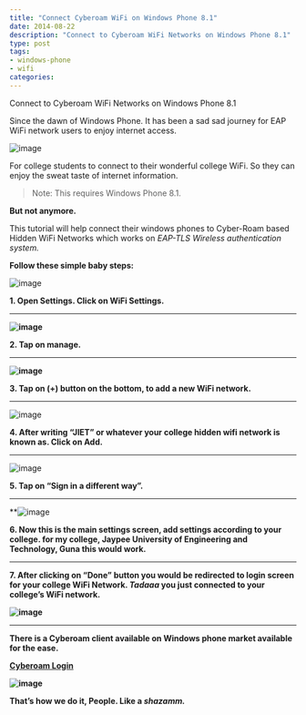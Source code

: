 ```yaml
---
title: "Connect Cyberoam WiFi on Windows Phone 8.1"
date: 2014-08-22
description: "Connect to Cyberoam WiFi Networks on Windows Phone 8.1"
type: post
tags:
- windows-phone
- wifi
categories:
---
```


Connect to Cyberoam WiFi Networks on Windows Phone 8.1

Since the dawn of Windows Phone. It has been a sad sad journey for EAP
WiFi network users to enjoy internet access.

![image](tumblr_inline_nantg7ie0o1sa1q7i.jpg)

For college students to connect to their wonderful college WiFi. So they
can enjoy the sweat taste of internet information.

> Note: This requires Windows Phone 8.1.

**But not anymore.**

This tutorial will help connect their windows phones to Cyber-Roam based
Hidden WiFi Networks which works on *EAP-TLS Wireless authentication system.*

**Follow these simple baby steps:**

![image](tumblr_inline_nanr78aNeH1sa1q7i.png)

**1. Open Settings. Click on WiFi Settings.**

------------------------------------------------------------------------

**![image](tumblr_inline_nantk9LLGt1sa1q7i.png)**

**2. Tap on manage.**

------------------------------------------------------------------------

**![image](tumblr_inline_nantptmlGR1sa1q7i.png)**

******3. Tap on (+) button on the bottom, to add a new WiFi
network.******

------------------------------------------------------------------------

![image](tumblr_inline_nantzsbwOH1sa1q7i.png)

**4. After writing “JIET” or whatever your college hidden wifi network
is known as. Click on Add.**

------------------------------------------------------------------------

![image](tumblr_inline_napvi8X2ik1sa1q7i.png)

**5. Tap on “Sign in a different way”.**

------------------------------------------------------------------------

**![image](tumblr_inline_nanu3ykru81sa1q7i.png)

**6. Now this is the main settings screen, add settings according to
your college. for my college, Jaypee University of Engineering and
Technology, Guna this would work.**

------------------------------------------------------------------------

**7. After clicking on “Done” button you would be redirected to login screen for your college WiFi Network. *Tadaaa* you just connected to your college’s WiFi network.**

**![image](tumblr_inline_nanu8w7Rhy1sa1q7i.png)**

------------------------------------------------------------------------

**There is a Cyberoam client available on Windows phone market available
for the ease.**

**[Cyberoam
Login](http://www.windowsphone.com/en-in/store/app/cyberoam-login/77096fe6-393b-4a66-bebd-fcf64010f6c8 "Cyberoam Login")**

**![image](tumblr_inline_nanuk80wvu1sa1q7i.png)**


**That’s how we do it, People. Like a *shazamm.***


